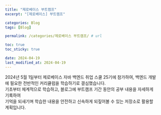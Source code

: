 ```yaml
---
title: "제로베이스 부트캠프"
excerpt: "[제로베이스] 부트캠프"

categories: Blog
tags: [Blog]

permalink: /categories/제로베이스 부트캠프/ # url

toc: true
toc_sticky: true

date: 2024-04-19
last_modified_at: 2024-04-19
---
```


2024년 5월 1일부터 제로베이스 자바 백엔드 취업 스쿨 25기에 참가하여, 백엔드 개발에 필요한 전반적인 커리큘럼을 학습하기로 결심했습니다.<br>
기초부터 체계적으로 학습하고, 블로그에 부트캠프 기간 동안의 공부 내용을 자세하게 기록하여<br>
기억을 되새기며 학습한 내용을 안전하고 신속하게 되짚어볼 수 있는 저장소로 활용할 계획입니다.
